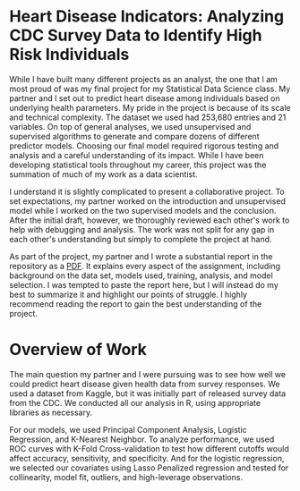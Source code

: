 # Heart Disease Indicators: Analyzing CDC Survey Data to Identify High Risk Individuals

While I have built many different projects as an analyst, the one that I am most proud of was my final project for my Statistical Data Science class. My partner and I set out to predict heart disease among individuals based on underlying health parameters. My pride in the project is because of its scale and technical complexity. The dataset we used had 253,680 entries and 21 variables. On top of general analyses, we used unsupervised and supervised algorithms to generate and compare dozens of different predictor models. Choosing our final model required rigorous testing and analysis and a careful understanding of its impact. While I have been developing statistical tools throughout my career, this project was the summation of much of my work as a data scientist.

I understand it is slightly complicated to present a collaborative project. To set expectations, my partner worked on the introduction and unsupervised model while I worked on the two supervised models and the conclusion. After the initial draft, however, we thoroughly reviewed each other's work to help with debugging and analysis. The work was not split for any gap in each other's understanding but simply to complete the project at hand. 

As part of the project, my partner and I wrote a substantial report in the repository as a [PDF](https://github.com/ben-sikora/HeartDiseasePredictor/blob/main/Final-Project-Beta.pdf). It explains every aspect of the assignment, including background on the data set, models used, training, analysis, and model selection. I was tempted to paste the report here, but I will instead do my best to summarize it and highlight our points of struggle. I highly recommend reading the report to gain the best understanding of the project. 

# Overview of Work
The main question my partner and I were pursuing was to see how well we could predict heart disease given health data from survey responses. We used a dataset from Kaggle, but it was initially part of released survey data from the CDC. We conducted all our analysis in R, using appropriate libraries as necessary.

For our models, we used Principal Component Analysis, Logistic Regression, and K-Nearest Neighbor. To analyze performance, we used ROC curves with K-Fold Cross-validation to test how different cutoffs would affect accuracy, sensitivity, and specificity. And for the logistic regression, we selected our covariates using Lasso Penalized regression and tested for collinearity, model fit, outliers, and high-leverage observations.



